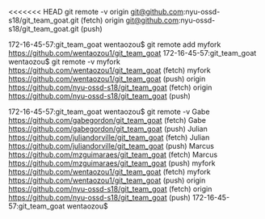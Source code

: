 <<<<<<< HEAD
git remote -v origin	git@github.com:nyu-ossd-s18/git_team_goat.git (fetch) origin	git@github.com:nyu-ossd-s18/git_team_goat.git (push)


172-16-45-57:git_team_goat wentaozou$ git remote add myfork https://github.com/wentaozou1/git_team_goat
172-16-45-57:git_team_goat wentaozou$ git remote -v
myfork	https://github.com/wentaozou1/git_team_goat (fetch)
myfork	https://github.com/wentaozou1/git_team_goat (push)
origin	https://github.com/nyu-ossd-s18/git_team_goat (fetch)
origin	https://github.com/nyu-ossd-s18/git_team_goat (push)

172-16-45-57:git_team_goat wentaozou$ git remote -v
Gabe	https://github.com/gabegordon/git_team_goat (fetch)
Gabe	https://github.com/gabegordon/git_team_goat (push)
Julian	https://github.com/juliandorville/git_team_goat (fetch)
Julian	https://github.com/juliandorville/git_team_goat (push)
Marcus	https://github.com/mzguimaraes/git_team_goat (fetch)
Marcus	https://github.com/mzguimaraes/git_team_goat (push)
myfork	https://github.com/wentaozou1/git_team_goat (fetch)
myfork	https://github.com/wentaozou1/git_team_goat (push)
origin	https://github.com/nyu-ossd-s18/git_team_goat (fetch)
origin	https://github.com/nyu-ossd-s18/git_team_goat (push)
172-16-45-57:git_team_goat wentaozou$
 


